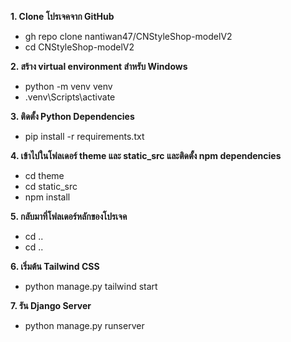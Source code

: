 **1. Clone โปรเจคจาก GitHub**
- gh repo clone nantiwan47/CNStyleShop-modelV2
- cd CNStyleShop-modelV2

**2. สร้าง virtual environment สำหรับ Windows**  
- python -m venv venv
- .venv\Scripts\activate

**3. ติดตั้ง Python Dependencies**
- pip install -r requirements.txt

**4. เข้าไปในโฟลเดอร์ theme และ static_src และติดตั้ง npm dependencies**   
- cd theme
- cd static_src
- npm install

**5. กลับมาที่โฟลเดอร์หลักของโปรเจค** 
- cd ..
- cd ..

**6. เริ่มต้น Tailwind CSS**
- python manage.py tailwind start

**7. รัน Django Server**
- python manage.py runserver


